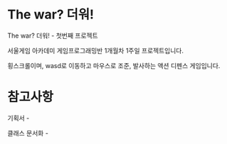 # The war? 더워!
The war? 더워! - 첫번째 프로젝트

서울게임 아카데미 게임프로그래밍반 1개월차 1주일 프로젝트입니다.

횡스크롤이며, wasd로 이동하고 마우스로 조준, 발사하는 액션 디펜스 게임입니다.
   
# 참고사항

기획서 - 

클래스 문서화 - 